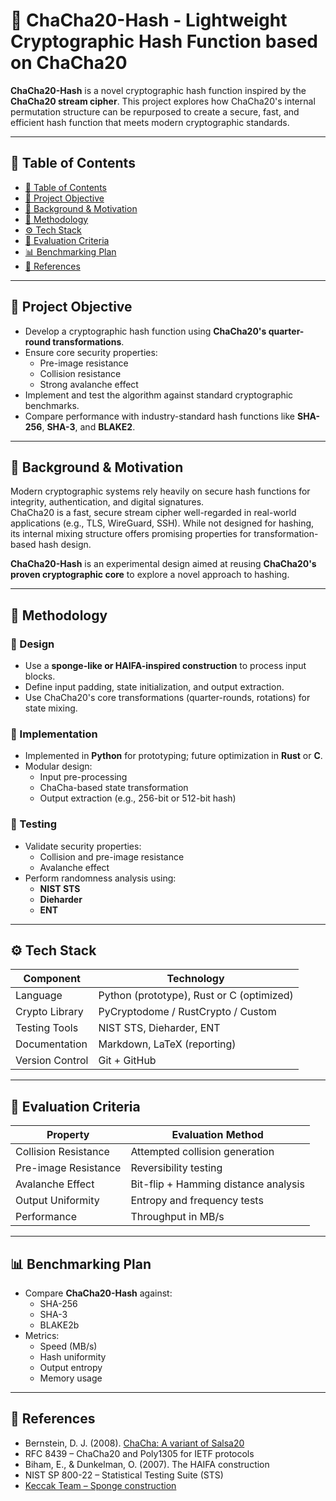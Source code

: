 
# 🔐 ChaCha20-Hash - Lightweight Cryptographic Hash Function based on ChaCha20

**ChaCha20-Hash** is a novel cryptographic hash function inspired by the **ChaCha20 stream cipher**. This project explores how ChaCha20's internal permutation structure can be repurposed to create a secure, fast, and efficient hash function that meets modern cryptographic standards.

---

## 📌 Table of Contents

- [📌 Table of Contents](#-table-of-contents)
- [🎯 Project Objective](#-project-objective)
- [🧠 Background & Motivation](#-background--motivation)
- [🧱 Methodology](#-methodology)
- [⚙️ Tech Stack](#️-tech-stack)
- [🧪 Evaluation Criteria](#-evaluation-criteria)
- [📊 Benchmarking Plan](#-benchmarking-plan)
- [📎 References](#-references)

---

## 🎯 Project Objective

- Develop a cryptographic hash function using **ChaCha20's quarter-round transformations**.
- Ensure core security properties:
  - Pre-image resistance
  - Collision resistance
  - Strong avalanche effect
- Implement and test the algorithm against standard cryptographic benchmarks.
- Compare performance with industry-standard hash functions like **SHA-256**, **SHA-3**, and **BLAKE2**.

---

## 🧠 Background & Motivation

Modern cryptographic systems rely heavily on secure hash functions for integrity, authentication, and digital signatures.  
ChaCha20 is a fast, secure stream cipher well-regarded in real-world applications (e.g., TLS, WireGuard, SSH). While not designed for hashing, its internal mixing structure offers promising properties for transformation-based hash design.

**ChaCha20-Hash** is an experimental design aimed at reusing **ChaCha20's proven cryptographic core** to explore a novel approach to hashing.

---

## 🧱 Methodology

### 🔸 Design
- Use a **sponge-like or HAIFA-inspired construction** to process input blocks.
- Define input padding, state initialization, and output extraction.
- Use ChaCha20's core transformations (quarter-rounds, rotations) for state mixing.

### 🔸 Implementation
- Implemented in **Python** for prototyping; future optimization in **Rust** or **C**.
- Modular design:
  - Input pre-processing
  - ChaCha-based state transformation
  - Output extraction (e.g., 256-bit or 512-bit hash)

### 🔸 Testing
- Validate security properties:
  - Collision and pre-image resistance
  - Avalanche effect
- Perform randomness analysis using:
  - **NIST STS**
  - **Dieharder**
  - **ENT**

---

## ⚙️ Tech Stack

| Component          | Technology         |
|-------------------|--------------------|
| Language           | Python (prototype), Rust or C (optimized) |
| Crypto Library     | PyCryptodome / RustCrypto / Custom |
| Testing Tools      | NIST STS, Dieharder, ENT |
| Documentation      | Markdown, LaTeX (reporting) |
| Version Control    | Git + GitHub |

---

## 🧪 Evaluation Criteria

| Property            | Evaluation Method                      |
|---------------------|----------------------------------------|
| Collision Resistance | Attempted collision generation        |
| Pre-image Resistance | Reversibility testing                 |
| Avalanche Effect     | Bit-flip + Hamming distance analysis  |
| Output Uniformity    | Entropy and frequency tests           |
| Performance          | Throughput in MB/s                    |

---

## 📊 Benchmarking Plan

- Compare **ChaCha20-Hash** against:
  - SHA-256
  - SHA-3
  - BLAKE2b
- Metrics:
  - Speed (MB/s)
  - Hash uniformity
  - Output entropy
  - Memory usage

---

## 📎 References

- Bernstein, D. J. (2008). [ChaCha: A variant of Salsa20](https://cr.yp.to/chacha/chacha-20080128.pdf)
- RFC 8439 – ChaCha20 and Poly1305 for IETF protocols
- Biham, E., & Dunkelman, O. (2007). The HAIFA construction
- NIST SP 800-22 – Statistical Testing Suite (STS)
- [Keccak Team – Sponge construction](https://keccak.team/keccak.html)